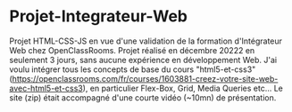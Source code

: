 # Projet-Integrateur-Web

Projet HTML-CSS-JS en vue d'une validation de la formation d'Intégrateur Web chez OpenClassRooms.
Projet réalisé en décembre 20222 en seulement 3 jours, sans aucune expérience en développement Web.
J'ai voulu intégrer tous les concepts de base du cours "html5-et-css3" (https://openclassrooms.com/fr/courses/1603881-creez-votre-site-web-avec-html5-et-css3),
en particulier Flex-Box, Grid, Media Queries etc...
Le site (zip) était accompagné d'une courte vidéo (~10mn) de présentation.
